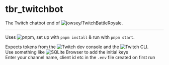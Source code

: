 # tbr_twitchbot

The Twitch chatbot end of ![jowsey/TwitchBattleRoyale](https://github.com/jowsey/TwitchBattleRoyale).

---

Uses ![pnpm](https://pnpm.io), set up with `pnpm install` & run with `pnpm start`.

Expects tokens from the ![Twitch dev console](https://dev.twitch.tv/console/) and the ![Twitch CLI](https://github.com/twitchdev/twitch-cli).  
Use something like ![SQLite Browser](https://sqlitebrowser.org/) to add the initial keys  
Enter your channel name, client id etc in the `.env` file created on first run
